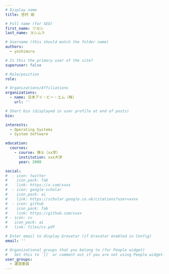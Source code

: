 ```yaml
---
# Display name
title: 吉村 剛

# Full name (for SEO)
first_name: ツヨシ
last_name: ヨシムラ

# Username (this should match the folder name)
authors:
  - yoshimura

# Is this the primary user of the site?
superuser: false

# Role/position
role: 

# Organizations/Affiliations
organizations:
  - name: 日本アイ・ビー・エム（株）
    url: ''

# Short bio (displayed in user profile at end of posts)
bio:

interests:
  - Operating Systems
  - System Software

education:
  courses:
    - course: 博士（xx学）
      institution: xxx大学
      year: 2000

social:
#  - icon: twitter
#    icon_pack: fab
#    link: https://x.com/xxxx
#  - icon: google-scholar
#    icon_pack: ai
#    link: https://scholar.google.co.uk/citations?user=xxxx
#  - icon: github
#    icon_pack: fab
#    link: https://github.com/xxxx
# - icon: cv
#   icon_pack: ai
#   link: files/cv.pdf

# Enter email to display Gravatar (if Gravatar enabled in Config)
email: ''

# Organizational groups that you belong to (for People widget)
#   Set this to `[]` or comment out if you are not using People widget.
user_groups:
  - 運営委員
---
```

